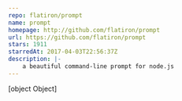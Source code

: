```yaml
---
repo: flatiron/prompt
name: prompt
homepage: http://github.com/flatiron/prompt
url: https://github.com/flatiron/prompt
stars: 1911
starredAt: 2017-04-03T22:56:37Z
description: |-
    a beautiful command-line prompt for node.js
---
```


[object Object]
